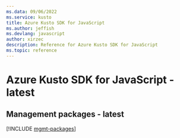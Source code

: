 ```yaml
---
ms.data: 09/06/2022
ms.service: kusto
title: Azure Kusto SDK for JavaScript
ms.author: jeffish
ms.devlang: javascript
author: xirzec
description: Reference for Azure Kusto SDK for JavaScript
ms.topic: reference
---
```

# Azure Kusto SDK for JavaScript - latest

## Management packages - latest
[!INCLUDE [mgmt-packages](kusto-mgmt-index.md)]